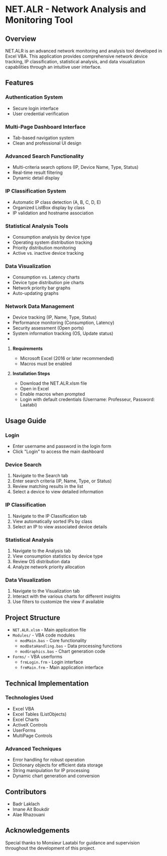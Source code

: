 # NET.ALR - Network Analysis and Monitoring Tool

## Overview

NET.ALR is an advanced network monitoring and analysis tool developed in Excel VBA. This application provides comprehensive network device tracking, IP classification, statistical analysis, and data visualization capabilities through an intuitive user interface.

## Features

### Authentication System
- Secure login interface
- User credential verification

### Multi-Page Dashboard Interface
- Tab-based navigation system
- Clean and professional UI design

### Advanced Search Functionality
- Multi-criteria search options (IP, Device Name, Type, Status)
- Real-time result filtering
- Dynamic detail display

### IP Classification System
- Automatic IP class detection (A, B, C, D, E)
- Organized ListBox display by class
- IP validation and hostname association

### Statistical Analysis Tools
- Consumption analysis by device type
- Operating system distribution tracking
- Priority distribution monitoring
- Active vs. inactive device tracking

### Data Visualization
- Consumption vs. Latency charts
- Device type distribution pie charts
- Network priority bar graphs
- Auto-updating graphs

### Network Data Management
- Device tracking (IP, Name, Type, Status)
- Performance monitoring (Consumption, Latency)
- Security assessment (Open ports)
- System information tracking (OS, Update status)
- 
1. **Requirements**
   - Microsoft Excel (2016 or later recommended)
   - Macros must be enabled

2. **Installation Steps**
   - Download the NET.ALR.xlsm file
   - Open in Excel
   - Enable macros when prompted
   - Login with default credentials (Username: Professeur, Password: Laatabi)

## Usage Guide

### Login
- Enter username and password in the login form
- Click "Login" to access the main dashboard

### Device Search
1. Navigate to the Search tab
2. Enter search criteria (IP, Name, Type, or Status)
3. Review matching results in the list
4. Select a device to view detailed information

### IP Classification
1. Navigate to the IP Classification tab
2. View automatically sorted IPs by class
3. Select an IP to view associated device details

### Statistical Analysis
1. Navigate to the Analysis tab
2. View consumption statistics by device type
3. Review OS distribution data
4. Analyze network priority allocation

### Data Visualization
1. Navigate to the Visualization tab
2. Interact with the various charts for different insights
3. Use filters to customize the view if available

## Project Structure

- `NET.ALR.xlsm` - Main application file
- `Modules/` - VBA code modules
  - `modMain.bas` - Core functionality
  - `modDataHandling.bas` - Data processing functions
  - `modGraphics.bas` - Chart generation code
- `Forms/` - VBA userforms
  - `frmLogin.frm` - Login interface
  - `frmMain.frm` - Main application interface

## Technical Implementation

### Technologies Used
- Excel VBA
- Excel Tables (ListObjects)
- Excel Charts
- ActiveX Controls
- UserForms
- MultiPage Controls

### Advanced Techniques
- Error handling for robust operation
- Dictionary objects for efficient data storage
- String manipulation for IP processing
- Dynamic chart generation and conversion

## Contributors

- Badr Laklach
- Imane Ait Boukdir
- Alae Rhazouani

## Acknowledgements

Special thanks to Monsieur Laatabi for guidance and supervision throughout the development of this project.
